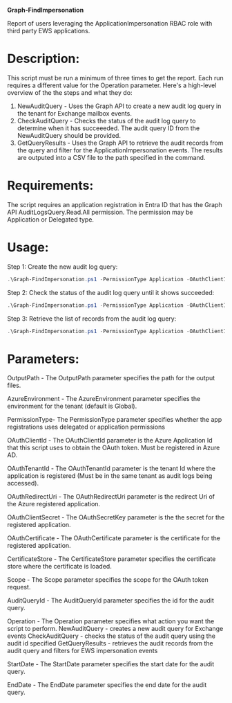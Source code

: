 **Graph-FindImpersonation**

Report of users leveraging the ApplicationImpersonation RBAC role with third party EWS applications.

# Description:
This script must be run a minimum of three times to get the report. Each run requires a different value for the Operation parameter. Here's a high-level overview of the the steps and what they do:

1. NewAuditQuery - Uses the Graph API to create a new audit log query in the tenant for Exchange mailbox events.
2. CheckAuditQuery - Checks the status of the audit log query to determine when it has succeeeded. The audit query ID from the NewAuditQuery should be provided.
3. GetQueryResults - Uses the Graph API to retrieve the audit records from the query and filter for the ApplicationImpersonation events. The results are outputed into a CSV file to the path specified in the command.

# Requirements:
The script requires an application registration in Entra ID that has the Graph API AuditLogsQuery.Read.All permission. The permission may be Application or Delegated type.

# Usage:
Step 1: Create the new audit log query:
```powershell
.\Graph-FindImpersonation.ps1 -PermissionType Application -OAuthClientId f733c1fb-e6d7-4d65-b542-33b5e4a604ca -OutputPath C:\Temp\Output\ -Scope AuditLog.Read.All -OAuthTenantId 9101fc97-5be5-4438-a1d7-83e051e52057 -OAuthCertificate 24DCA626D48EE1383623FF26E6C8D852442D1DDC -CertificateStore CurrentUser -Operation NewAuditQuery -StartDate (Get-Date).AddDays(-14) -EndDate (Get-Date)
```
Step 2: Check the status of the audit log query until it shows succeeded:
```powershell
.\Graph-FindImpersonation.ps1 -PermissionType Application -OAuthClientId f733c1fb-e6d7-4d65-b542-33b5e4a604ca -OutputPath C:\Temp\Output\ -Scope AuditLog.Read.All -OAuthTenantId 9101fc97-5be5-4438-a1d7-83e051e52057 -OAuthCertificate 24DCA626D48EE1383623FF26E6C8D852442D1DDC -CertificateStore CurrentUser -AuditQueryId ddc85df1-d5d1-4989-8d25-d7ba3c0bd2be -Operation CheckAuditQuery
```
Step 3: Retrieve the list of records from the audit log query:
```powershell
.\Graph-FindImpersonation.ps1 -PermissionType Application -OAuthClientId f733c1fb-e6d7-4d65-b542-33b5e4a604ca -OutputPath C:\Temp\Output\ -Scope AuditLog.Read.All -OAuthTenantId 9101fc97-5be5-4438-a1d7-83e051e52057 -OAuthCertificate 24DCA626D48EE1383623FF26E6C8D852442D1DDC -CertificateStore CurrentUser -AuditQueryId ddc85df1-d5d1-4989-8d25-d7ba3c0bd2be -Operation GetQueryResults
```

# Parameters:

OutputPath - The OutputPath parameter specifies the path for the output files.

AzureEnvironment - The AzureEnvironment parameter specifies the environment for the tenant (default is Global).

PermissionType- The PermissionType parameter specifies whether the app registrations uses delegated or application permissions

OAuthClientId - The OAuthClientId parameter is the Azure Application Id that this script uses to obtain the OAuth token.  Must be registered in Azure AD.

OAuthTenantId - The OAuthTenantId parameter is the tenant Id where the application is registered (Must be in the same tenant as audit logs being accessed).

OAuthRedirectUri - The OAuthRedirectUri parameter is the redirect Uri of the Azure registered application.

OAuthClientSecret - The OAuthSecretKey parameter is the the secret for the registered application.

OAuthCertificate - The OAuthCertificate parameter is the certificate for the registered application.

CertificateStore - The CertificateStore parameter specifies the certificate store where the certificate is loaded.

Scope - The Scope parameter specifies the scope for the OAuth token request.

AuditQueryId - The AuditQueryId parameter specifies the id for the audit query.

Operation - The Operation parameter specifies what action you want the script to perform.
    NewAuditQuery - creates a new audit query for Exchange events
    CheckAuditQuery - checks the status of the audit query using the audit id specified
    GetQueryResults - retrieves the audit records from the audit query and filters for EWS impersonation events

StartDate - The StartDate parameter specifies the start date for the audit query.

EndDate - The EndDate parameter specifies the end date for the audit query.
